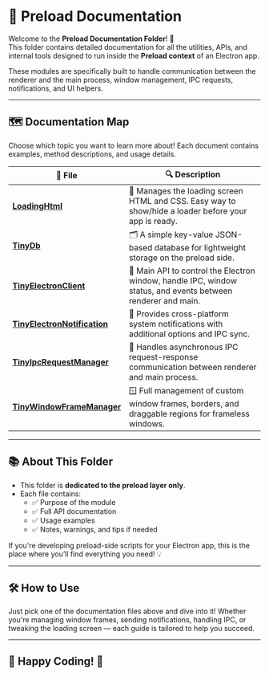 # 📁 Preload Documentation

Welcome to the **Preload Documentation Folder**! 🎉  
This folder contains detailed documentation for all the utilities, APIs, and internal tools designed to run inside the **Preload context** of an Electron app.

These modules are specifically built to handle communication between the renderer and the main process, window management, IPC requests, notifications, and UI helpers.

---

## 🗺️ Documentation Map

Choose which topic you want to learn more about! Each document contains examples, method descriptions, and usage details.

| 📄 File                            | 🔍 Description                                               |
| ----------------------------------- | ----------------------------------------------------------- |
| [**LoadingHtml**](./LoadingHtml.md)             | 🎨 Manages the loading screen HTML and CSS. Easy way to show/hide a loader before your app is ready. |
| [**TinyDb**](./TinyDb.md)                       | 🗂️ A simple key-value JSON-based database for lightweight storage on the preload side. |
| [**TinyElectronClient**](./TinyElectronClient.md) | 🚀 Main API to control the Electron window, handle IPC, window status, and events between renderer and main. |
| [**TinyElectronNotification**](./TinyElectronNotification.md) | 🔔 Provides cross-platform system notifications with additional options and IPC sync. |
| [**TinyIpcRequestManager**](./TinyIpcRequestManager.md) | 🔌 Handles asynchronous IPC request-response communication between renderer and main process. |
| [**TinyWindowFrameManager**](./TinyWindowFrameManager.md) | 🪟 Full management of custom window frames, borders, and draggable regions for frameless windows. |

---

## 📚 About This Folder

- This folder is **dedicated to the preload layer only**.
- Each file contains:
  - ✅ Purpose of the module
  - ✅ Full API documentation
  - ✅ Usage examples
  - ✅ Notes, warnings, and tips if needed

If you're developing preload-side scripts for your Electron app, this is the place where you’ll find everything you need! 💡

---

## 🛠️ How to Use

Just pick one of the documentation files above and dive into it! Whether you're managing window frames, sending notifications, handling IPC, or tweaking the loading screen — each guide is tailored to help you succeed.

---

## 🚀 Happy Coding! 💙
